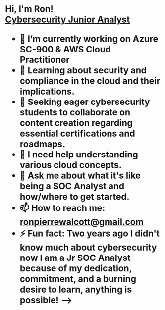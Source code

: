 <h1>Hi, I'm Ron! <br/><a href="https://github.com/ronwalcott/"</a> <a href="https://www.linkedin.com/in/ron-pierre-walcott/">Cybersecurity Junior Analyst</a>

- 🔭 I’m currently working on Azure SC-900 & AWS Cloud Practitioner
- 🌱 Learning about security and compliance in the cloud and their implications.
- 👯 Seeking eager cybersecurity students to collaborate on content creation regarding essential certifications and roadmaps.
- 🤔 I need help understanding various cloud concepts.
- 💬 Ask me about what it's like being a SOC Analyst and how/where to get started. 
- 📫 How to reach me: ronpierrewalcott@gmail.com
- ⚡ Fun fact: Two years ago I didn't know much about cybersecurity now I am a Jr SOC Analyst because of my dedication, commitment, and a burning desire to learn, anything is possible!
-->
